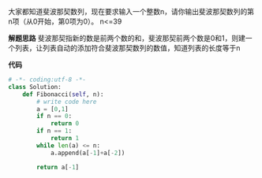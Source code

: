 大家都知道斐波那契数列，现在要求输入一个整数n，请你输出斐波那契数列的第n项（从0开始，第0项为0）。
n<=39  

**解题思路**
斐波那契指新的数是前两个数的和，斐波那契前两个数是0和1，则建一个列表，让列表自动的添加符合斐波那契数列的数值，知道列表的长度等于n  

**代码**  
```python
# -*- coding:utf-8 -*-
class Solution:
    def Fibonacci(self, n):
        # write code here
        a = [0,1]
        if n == 0:
            return 0
        if n == 1:
            return 1
        while len(a) <= n:
            a.append(a[-1]+a[-2])

        return a[-1]
```


